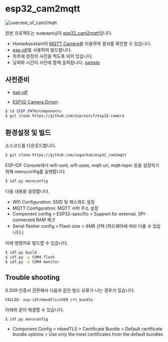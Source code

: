 # esp32_cam2mqtt

![usecase_of_cam2mqtt](_photo/cam2mqtt.png)

원본 프로젝트는 suapapa님의 [esp32_cam2mqtt](https://github.com/suapapa/esp32_cam2mqtt)입니다.

* HomeAssistant의 [MQTT Camera](https://www.home-assistant.io/integrations/camera.mqtt/)를 이용하여 결과를 확인할 수 있습니다.
* [esp-idf](https://docs.espressif.com/projects/esp-idf/en/latest/esp32/#)를 사용하여 빌드합니다.
* 하루에 한장의 사진을 찍도록 되어 있습니다.
* 날짜와 시간이 사진에 함께 출력됩니다. [sample](_photo/sample.png).

## 사전준비

- [esp-idf](https://docs.espressif.com/projects/esp-idf/en/latest/esp32/#)

- [ESP32 Camera Driver](https://github.com/espressif/esp32-camera):
```bash
$ cd $IDF_PATH/components
$ git clone https://github.com/espressif/esp32-camera
```

## 환경설정 및 빌드

소스코드를 다운로드합니다.

```bash
$ git clone https://github.com/sugarkub/esp32_cam2mqtt
```

ESP-IDF Console에서 wifi-ssid, wifi-pass, mqtt-uri, mqtt-topic 등을 설정하기 위해 menuconfig를 실행합니다.

```bash
$ idf.py menuconfig
```

다음 내용을 설정합니다.
- Wifi Configuration: SSID 및 패스워드 설정
- MQTT Configuration: MQTT 서버 주소 설정
- Component config > ESP32-specific > Support for external, SPI-connected RAM 체크
- Serial flasher config > Flash size > 4MB 선택 (하드웨어에 따라 다를 수 있습니다.)

아래 명령어로 빌드할 수 있습니다.

```bash
$ idf.py build
$ idf.py -p COM4 flash
$ idf.py -p COM4 monitor
```

## Trouble shooting

X.509 인증서 관련해서 다음과 같은 빌드 오류가 나는 경우가 있습니다.

```bash
FAILED: esp-idf/mbedtls/x509_crt_bundle
```

아래와 같이 해결할 수 있습니다.

```bash
$ idf.py menuconfig
```

- Component Config > mbedTLS > Certificate Bundle > Default certificate bundle options > Use only the most certificates from the default bundles
